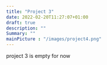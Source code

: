 ```yaml
---
title: "Project 3"
date: 2022-02-20T11:27:07+01:00
draft: true
description: ""
Summary: ""
mainPicture : "/images/project4.png"
---
```


project 3 is empty for now

